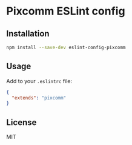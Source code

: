 # Pixcomm ESLint config

## Installation

```bash
npm install --save-dev eslint-config-pixcomm
```

## Usage

Add to your `.eslintrc` file:

```json
{
  "extends": "pixcomm"
}
```

## License

MIT
